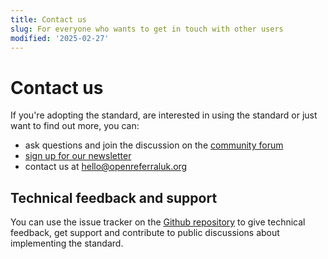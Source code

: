 ```yaml
---
title: Contact us
slug: For everyone who wants to get in touch with other users
modified: '2025-02-27'
---
```


# Contact us
If you're adopting the standard, are interested in using the standard or just want to find out more, you can:

- ask questions and join the discussion on the [community forum](https://forum.openreferraluk.org/)
- [sign up for our newsletter](https://openreferraluk.us1.list-manage.com/subscribe?u=9cdac16b200ed03ca1159653a&id=00056900bd)
- contact us at [hello@openreferraluk.org](hello@openreferraluk.org)

## Technical feedback and support

You can use the issue tracker on the [Github repository](https://github.com/OpenReferralUK/human-services/issues) to give technical feedback, get support and contribute to public discussions about implementing the standard.
